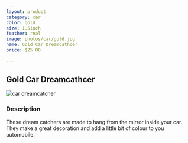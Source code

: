 ```yaml
---
layout: product
category: car
color: gold
size: 1.5inch
feather: real
image: photos/car/gold.jpg
name: Gold Car Dreamcathcer
price: $25.00
 
---
```


## Gold Car Dreamcathcer

![ car dreamcatcher ]({{site.baseurl}}/images/photos/car/gold.jpg)

### Description

These dream catchers are made to hang from the mirror inside your car. They make a great decoration and add a little bit of colour to you automobile.
